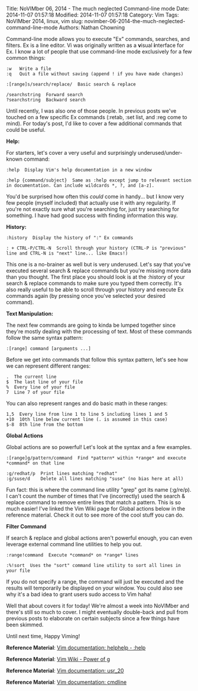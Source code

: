 Title: NoVIMber 06, 2014 - The much neglected Command-line mode
Date: 2014-11-07 01:57:18
Modified: 2014-11-07 01:57:18
Category: Vim
Tags: NoVIMber 2014, linux, vim
slug: novimber-06-2014-the-much-neglected-command-line-mode
Authors: Nathan Chowning

Command-line mode allows you to execute "Ex" commands, searches, and filters. Ex is a line editor. Vi was originally written as a **v**isual **i**nterface for Ex. I know a lot of people that use command-line mode exclusively for a few common things:

```
:w   Write a file
:q   Quit a file without saving (append ! if you have made changes)

:[range]s/search/replace/  Basic search & replace

/searchstring  Forward search
?searchstring  Backward search
```

Until recently, I was also one of those people. In previous posts we've touched on a few specific Ex commands (:retab, :set list, and :reg come to mind). For today's post, I'd like to cover a few additional commands that could be useful.

__Help:__

For starters, let's cover a very useful and surprisingly underused/under-known command:

```
:help  Display Vim's help documentation in a new window

:help {command/subject}  Same as :help except jump to relevant section in documentation. Can include wildcards *, ?, and [a-z].
```

You'd be surprised how often this *could* come in handy... but I know very few people (myself included) that actually use it with any regularity. If you're not exactly sure what you're searching for, just try searching for something. I have had good success with finding information this way.

__History:__

```
:history  Display the history of ":" Ex commands

: + CTRL-P/CTRL-N  Scroll through your history (CTRL-P is "previous" line and CTRL-N is "next" line... like Emacs!)
```

This one is a no-brainer as well but is very underused. Let's say that you've executed several search & replace commands but you're missing more data than you thought. The first place you should look is at the :history of your search & replace commands to make sure you typed them correctly. It's also really useful to be able to scroll through your history and execute Ex commands again (by pressing <CR> once you've selected your desired command).

__Text Manipulation:__

The next few commands are going to kinda be lumped together since they're mostly dealing with the processing of text. Most of these commands follow the same syntax pattern:

```
:[range] command [arguments ...]
```

Before we get into commands that follow this syntax pattern, let's see how we can represent different ranges:

```
.  The current line
$  The last line of your file
%  Every line of your file
7  Line 7 of your file
```

You can also represent ranges and do basic math in these ranges:

```
1,5  Every line from line 1 to line 5 including lines 1 and 5
+10  10th line below current line (. is assumed in this case)
$-8  8th line from the bottom
```

__Global Actions__

Global actions are so powerful! Let's look at the syntax and a few examples.

```
:[range]g/pattern/command  Find *pattern* within *range* and execute *command* on that line

:g/redhat/p  Print lines matching "redhat"
:g/suse/d    Delete all lines matching "suse" (no bias here at all)
```

Fun fact: this is where the command line utility "grep" got its name (:g/re/p). I can't count the number of times that I've (incorrectly) used the search & replace command to remove entire lines that match a pattern. This is so much easier! I've linked the Vim Wiki page for Global actions below in the reference material. Check it out to see more of the cool stuff you can do.

__Filter Command__

If search & replace and global actions aren't powerful enough, you can even leverage external command line utilities to help you out.

```
:range!command  Execute *command* on *range* lines

:%!sort  Uses the "sort" command line utility to sort all lines in your file
```

If you do not specify a range, the command will just be executed and the results will temporarily be displayed on your window. You could also see why it's a bad idea to grant users sudo access to Vim haha!

Well that about covers it for today! We're almost a week into NoVIMber and there's still so much to cover. I might eventually double-back and pull from previous posts to elaborate on certain subjects since a few things have been skimmed.

Until next time, Happy Viming!

__Reference Material__: [Vim documentation: helphelp - :help](http://vimdoc.sourceforge.net/htmldoc/helphelp.html#:help)

__Reference Material__: [Vim Wiki - Power of g](http://vim.wikia.com/wiki/Power_of_g)

__Reference Material__: [Vim documentation: usr_20](http://vimdoc.sourceforge.net/htmldoc/usr_20.html)

__Reference Material__: [Vim documentation: cmdline](http://vimdoc.sourceforge.net/htmldoc/cmdline.html)
